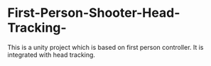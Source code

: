 # First-Person-Shooter-Head-Tracking-
This is a unity project which is based on first person controller. It is integrated with head tracking.
